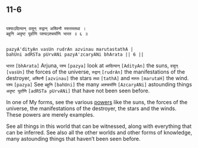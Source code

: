 ## 11-6


```shloka-sa

पश्याऽदित्यान् वसून् रुद्रान् अश्विनौ मरुतस्तथा ।
बहूनि अदृष्ट पूर्वाणि पश्याऽश्चर्याणि भारत ॥ ६ ॥

```
```shloka-sa-hk

pazyA'dityAn vasUn rudrAn azvinau marutastathA |
bahUni adRSTa pUrvANi pazyA'zcaryANi bhArata || 6 ||

```
`भारत` `[bhArata]` Arjuna, `पश्य` `[pazya]` look at `आदित्यान्` `[AdityAn]` the suns, `वसून्` `[vasUn]` the forces of the universe, `रुद्रान्` `[rudrAn]` the manifestations of the destroyer, `अश्विनौ` `[azvinau]` the stars `तथा` `[tathA]` and `मरुतः` `[marutaH]` the wind. `पश्य` `[pazya]` See `बहूनि` `[bahUni]` the many `आश्चर्याणि` `[AzcaryANi]` astounding things `अदृष्ट पूर्वाणि` `[adRSTa pUrvANi]` that have not been seen before.

In one of My forms, see the various 
[powers](gods_and_other_powers)
 like the suns, the forces of the universe, the manifestations of the destroyer, the stars and the winds. These powers are merely examples. 

See all things in this world that can be witnessed, along with everything that can be inferred. See also all the other worlds and other forms of knowledge, many astounding things that haven’t been seen before.


